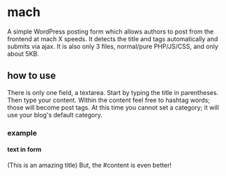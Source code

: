 # mach
A simple WordPress posting form which allows authors to post from the frontend at mach X speeds. It detects the title and tags automatically and submits via ajax. It is also only 3 files, normal/pure PHP/JS/CSS, and only about 5KB.

## how to use
There is only one field, a textarea. Start by typing the title in parentheses. Then type your content. Within the content feel free to hashtag words; those will become post tags. At this time you cannot set a category; it will use your blog's default category.

### example
#### text in form
(This is an amazing title)
But, the #content is even better!
